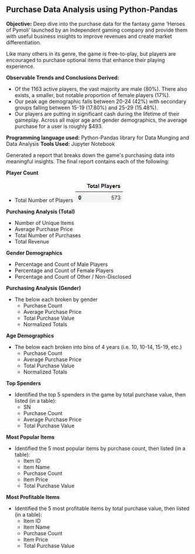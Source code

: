 ## Purchase Data Analysis using Python-Pandas
**Objective:**
Deep dive into the purchase data for the fantasy game ‘Heroes of Pymoli’ launched by an Independent gaming company and provide them with useful business insights to improve revenues and create market differentiation.

Like many others in its genre, the game is free-to-play, but players are encouraged to purchase optional items that enhance their playing experience.

**Observable Trends and Conclusions Derived:**
  * Of the 1163 active players, the vast majority are male (80%). There also exists, a smaller, but notable proportion of female players (17%).
  *	Our peak age demographic falls between 20-24 (42%) with secondary groups falling between 15-19 (17.80%) and 25-29 (15.48%).
  * Our players are putting in significant cash during the lifetime of their gameplay. Across all major age and gender demographics, the average purchase for a user is roughly $493.

**Programming language used:** Python-Pandas library for Data Munging and Data Analysis
**Tools Used:** Jupyter Notebook 

Generated a report that breaks down the game's purchasing data into meaningful insights.
The final report contains each of the following:

**Player Count**

* Total Number of Players
![player_count](images/player_count.PNG)

**Purchasing Analysis (Total)**

* Number of Unique Items
* Average Purchase Price
* Total Number of Purchases
* Total Revenue

**Gender Demographics**

* Percentage and Count of Male Players
* Percentage and Count of Female Players
* Percentage and Count of Other / Non-Disclosed

**Purchasing Analysis (Gender)** 

* The below each broken by gender
  * Purchase Count
  * Average Purchase Price
  * Total Purchase Value
  * Normalized Totals

**Age Demographics**

* The below each broken into bins of 4 years (i.e. 10, 10-14, 15-19, etc.) 
  * Purchase Count
  * Average Purchase Price
  * Total Purchase Value
  * Normalized Totals

**Top Spenders**

* Identified the top 5 spenders in the game by total purchase value, then listed (in a table):
  * SN
  * Purchase Count
  * Average Purchase Price
  * Total Purchase Value

**Most Popular Items**

* Identified the 5 most popular items by purchase count, then listed (in a table):
  * Item ID
  * Item Name
  * Purchase Count
  * Item Price
  * Total Purchase Value

**Most Profitable Items**

* Identified the 5 most profitable items by total purchase value, then listed (in a table):
  * Item ID
  * Item Name
  * Purchase Count
  * Item Price
  * Total Purchase Value

